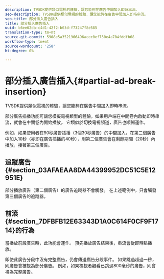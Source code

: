 ```yaml
---
description: TVSDK提供類似電視的體驗，讓您能夠在廣告中間加入即時串流。
seo-description: TVSDK提供類似電視的體驗，讓您能夠在廣告中間加入即時串流。
seo-title: 部分插入廣告插入
title: 部分插入廣告插入
uuid: b6ee62da-c4d1-42f2-b03d-f73247f8e585
translation-type: tm+mt
source-git-commit: 5908e5a3521966496aeec0ef730e4a704fddfb68
workflow-type: tm+mt
source-wordcount: '258'
ht-degree: 0%

---
```



# 部分插入廣告插入{#partial-ad-break-insertion}

TVSDK提供類似電視的體驗，讓您能夠在廣告中間加入即時串流。

部分廣告插播功能可讓您模擬電視類型的體驗，如果用戶端在中間卷內啟動即時串流，就會在中間卷內開始播放。 它類似於切換電視頻道，廣告也順暢運作。

例如，如果使用者在90秒廣告插播（3個30秒廣告）的中間加入，在第二個廣告中加入10秒（亦即在廣告插播的40秒），則第二個廣告會在剩餘期間（20秒）內播放，接著第三個廣告。

## 追蹤廣告{#section_03AFAEAA8DA44399952DC51C5E12951E}

部分播放廣告（第二個廣告）的廣告追蹤器不會觸發。 在上述範例中，只會觸發第三個廣告的追蹤器。

## 前滾{#section_7DFBFB12E63343D1A0C614F0CF9F1714}的行為

當播放前段廣告時，此功能會運作。 預先播放廣告結束後，串流會從即時點播放。

即使此廣告分段中沒有完整廣告，仍會傳送廣告分段事件。 如果跳過超過一秒，則廣告會被視為部分廣告。 例如，如果檢視者觀看已跳過800毫秒的廣告，則會視為完整廣告。
